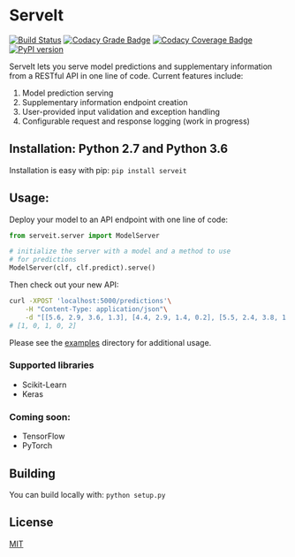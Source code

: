 # ServeIt
[![Build Status](https://travis-ci.org/rtlee9/serveit.svg?branch=master)](https://travis-ci.org/rtlee9/serveit)
[![Codacy Grade Badge](https://api.codacy.com/project/badge/Grade/2af32a3840d5441e815f3956659b091f)](https://www.codacy.com/app/ryantlee9/serveit)
[![Codacy Coverage Badge](https://api.codacy.com/project/badge/Coverage/2af32a3840d5441e815f3956659b091f)](https://www.codacy.com/app/ryantlee9/serveit)
[![PyPI version](https://badge.fury.io/py/ServeIt.svg)](https://badge.fury.io/py/ServeIt)

ServeIt lets you serve model predictions and supplementary information from a RESTful API in one line of code. Current features include:

1. Model prediction serving
1. Supplementary information endpoint creation
1. User-provided input validation and exception handling
1. Configurable request and response logging (work in progress)

## Installation: Python 2.7 and Python 3.6
Installation is easy with pip: `pip install serveit`

## Usage:
Deploy your model to an API endpoint with one line of code:
```python
from serveit.server import ModelServer

# initialize the server with a model and a method to use
# for predictions
ModelServer(clf, clf.predict).serve()
```

Then check out your new API:
```bash
curl -XPOST 'localhost:5000/predictions'\
	-H "Content-Type: application/json"\
	-d "[[5.6, 2.9, 3.6, 1.3], [4.4, 2.9, 1.4, 0.2], [5.5, 2.4, 3.8, 1.1], [5.0, 3.4, 1.5, 0.2], [5.7, 2.5, 5.0, 2.0]]"
# [1, 0, 1, 0, 2]
```

Please see the [examples](examples) directory for additional usage.

### Supported libraries
* Scikit-Learn
* Keras

### Coming soon:
* TensorFlow
* PyTorch

## Building
You can build locally with: `python setup.py`

## License
[MIT](LICENSE.md)
